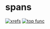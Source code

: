 spans
=====

[![xrefs](https://sourcegraph.com/api/repos/github.com/sqs/spans/badges/xrefs.png)](https://sourcegraph.com/github.com/sqs/spans)
[![top func](https://sourcegraph.com/api/repos/github.com/sqs/spans/badges/top-func.png)](https://sourcegraph.com/github.com/sqs/spans)
